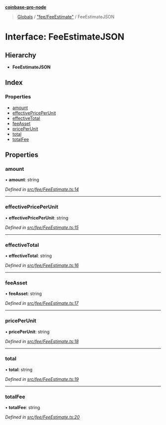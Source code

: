 **[coinbase-pro-node](../README.md)**

> [Globals](../globals.md) / ["fee/FeeEstimate"](../modules/_fee_feeestimate_.md) / FeeEstimateJSON

# Interface: FeeEstimateJSON

## Hierarchy

- **FeeEstimateJSON**

## Index

### Properties

- [amount](_fee_feeestimate_.feeestimatejson.md#amount)
- [effectivePricePerUnit](_fee_feeestimate_.feeestimatejson.md#effectivepriceperunit)
- [effectiveTotal](_fee_feeestimate_.feeestimatejson.md#effectivetotal)
- [feeAsset](_fee_feeestimate_.feeestimatejson.md#feeasset)
- [pricePerUnit](_fee_feeestimate_.feeestimatejson.md#priceperunit)
- [total](_fee_feeestimate_.feeestimatejson.md#total)
- [totalFee](_fee_feeestimate_.feeestimatejson.md#totalfee)

## Properties

### amount

• **amount**: string

_Defined in [src/fee/FeeEstimate.ts:14](https://github.com/bennyn/coinbase-pro-node/blob/26bf4d8/src/fee/FeeEstimate.ts#L14)_

---

### effectivePricePerUnit

• **effectivePricePerUnit**: string

_Defined in [src/fee/FeeEstimate.ts:15](https://github.com/bennyn/coinbase-pro-node/blob/26bf4d8/src/fee/FeeEstimate.ts#L15)_

---

### effectiveTotal

• **effectiveTotal**: string

_Defined in [src/fee/FeeEstimate.ts:16](https://github.com/bennyn/coinbase-pro-node/blob/26bf4d8/src/fee/FeeEstimate.ts#L16)_

---

### feeAsset

• **feeAsset**: string

_Defined in [src/fee/FeeEstimate.ts:17](https://github.com/bennyn/coinbase-pro-node/blob/26bf4d8/src/fee/FeeEstimate.ts#L17)_

---

### pricePerUnit

• **pricePerUnit**: string

_Defined in [src/fee/FeeEstimate.ts:18](https://github.com/bennyn/coinbase-pro-node/blob/26bf4d8/src/fee/FeeEstimate.ts#L18)_

---

### total

• **total**: string

_Defined in [src/fee/FeeEstimate.ts:19](https://github.com/bennyn/coinbase-pro-node/blob/26bf4d8/src/fee/FeeEstimate.ts#L19)_

---

### totalFee

• **totalFee**: string

_Defined in [src/fee/FeeEstimate.ts:20](https://github.com/bennyn/coinbase-pro-node/blob/26bf4d8/src/fee/FeeEstimate.ts#L20)_
